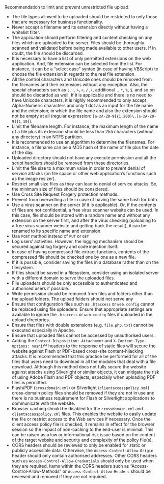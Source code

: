 Recommendation to limit and prevent unrestricted file upload:

* The file types allowed to be uploaded should be restricted to only those that are necessary for business
  functionality.
* Never accept a filename and its extension directly without having a whitelist filter.
* The application should perform filtering and content checking on any files which are uploaded to the server. Files
  should be thoroughly scanned and validated before being made available to other users. If in doubt, the file should be
  discarded.
* It is necessary to have a list of only permitted extensions on the web application. And, file extension can be
  selected from the list. For instance, it can be a “select case” syntax (in case of having VBScript) to choose the file
  extension in regards to the real file extension.
* All the control characters and Unicode ones should be removed from the filenames and their extensions without any
  exception. Also, the special characters such as `;`, `:`, `>`, `<`, `/` ,`\`, additional `.`, `*`, `%`, `$`, and so
  on should be discarded as well. If it is applicable and there is no need to have Unicode characters, it is highly
  recommended to only accept Alpha-Numeric characters and only 1 dot as an input for the file name and the extension;
  in which the file name and also the extension should not be empty at all (regular
  expression: `[a-zA-Z0-9]{1,200}\.[a-zA-Z0-9]{1,10}`).
* Limit the filename length. For instance, the maximum length of the name of a file plus its extension should be less
  than 255 characters (without any directory) in an NTFS partition.
* It is recommended to use an algorithm to determine the filenames. For instance, a filename can be a MD5 hash of the
  name of file plus the date of the day.
* Uploaded directory should not have any execute permission and all the script handlers should be removed from these
  directories.
* Limit the file size to a maximum value in order to prevent denial of service attacks (on file space or other web
  application’s functions such as the image resizer).
* Restrict small size files as they can lead to denial of service attacks. So, the minimum size of files should be
  considered.
* Use Cross Site Request Forgery protection methods.
* Prevent from overwriting a file in case of having the same hash for both.
* Use a virus scanner on the server (if it is applicable). Or, if the contents of files are not confidential, a free
  virus scanner website can be used. In this case, file should be stored with a random name and without any extension
  on the server first, and after the virus checking (uploading to a free virus scanner website and getting back the
  result), it can be renamed to its specific name and extension.
* Use `POST` method instead of `PUT` or `GET`
* Log users’ activities. However, the logging mechanism should be secured against log forgery and code injection itself.
* In case of having compressed file extract functions, contents of the compressed file should be checked one by one as a
  new file.
* If it is possible, consider saving the files in a database rather than on the filesystem.
* If files should be saved in a filesystem, consider using an isolated server with a different domain to serve the
  uploaded files.
* File uploaders should be only accessible to authenticated and authorised users if possible.
* Write permission should be removed from files and folders other than the upload folders. The upload folders should not
  serve any
* Ensure that configuration files such as `.htaccess` or `web.config` cannot be replaced using file uploaders. Ensure
  that appropriate settings are available to ignore the `.htaccess` or `web.config` files if uploaded in the upload
  directories.
* Ensure that files with double extensions (e.g. `file.php.txt`) cannot be executed especially in Apache.
* Ensure that uploaded files cannot be accessed by unauthorised users.
* Adding the `Content-Disposition: Attachment` and `X-Content-Type-Options: nosniff` headers to the response of static
  files will secure the website against Flash or PDF-based cross-site content-hijacking attacks. It is recommended that
  this practice be performed for all of the files that users need to download in all the modules that deal with a file
  download. Although this method does not fully secure the website against attacks using Silverlight or similar
  objects, it can mitigate the risk of using Adobe Flash and PDF objects, especially when uploading PDF files is
  permitted.
* Flash/PDF (`crossdomain.xml`) or Silverlight (`clientaccesspolicy.xml`) cross-domain policy files should be removed
  if they are not in use and there is no business requirement for Flash or Silverlight applications to communicate with
  the website.
* Browser caching should be disabled for the `crossdomain.xml` and `clientaccesspolicy.xml` files. This enables the
  website
  to easily update the file or restrict access to the Web services if necessary. Once the client access policy file is
  checked, it remains in effect for the browser session so the impact of non-caching to the end-user is minimal. This
  can be raised as a low or informational risk issue based on the content of the target website and security and
  complexity of the policy file(s).
* CORS headers should be reviewed to only be enabled for static or publicly accessible data. Otherwise, the
  `Access-Control-Allow-Origin` header should only contain authorised addresses. Other CORS headers such as
  `Access-Control-Allow-Credentials` should only be used when they are required. Items within the CORS headers such
  as “Access-Control-Allow-Methods” or `Access-Control-Allow-Headers` should be reviewed and removed if they are not
  required.
